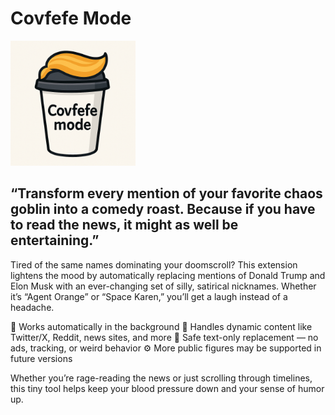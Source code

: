# Covfefe Mode

<img src="covfefe-mode-icon.png" width="200">

## “Transform every mention of your favorite chaos goblin into a comedy roast. Because if you have to read the news, it might as well be entertaining.”

Tired of the same names dominating your doomscroll? This extension lightens the mood by automatically replacing mentions of Donald Trump and Elon Musk with an ever-changing set of silly, satirical nicknames. Whether it’s “Agent Orange” or “Space Karen,” you’ll get a laugh instead of a headache.

🧠 Works automatically in the background
🔁 Handles dynamic content like Twitter/X, Reddit, news sites, and more
🎯 Safe text-only replacement — no ads, tracking, or weird behavior
⚙️ More public figures may be supported in future versions

Whether you’re rage-reading the news or just scrolling through timelines, this tiny tool helps keep your blood pressure down and your sense of humor up.
